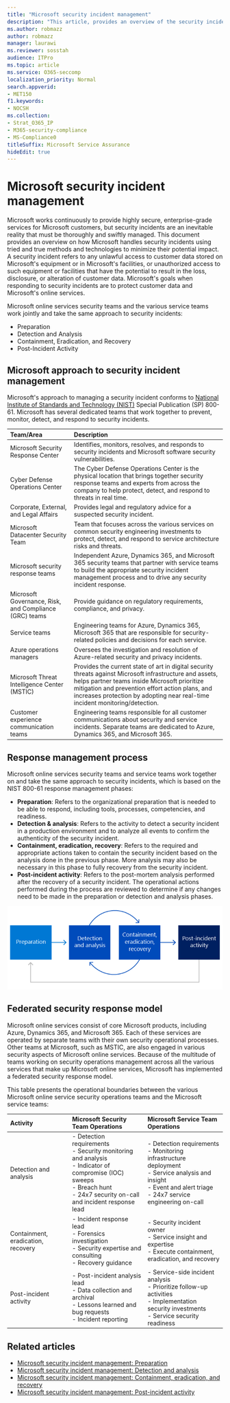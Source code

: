 ```yaml
---
title: "Microsoft security incident management"
description: "This article, provides an overview of the security incident management process in Microsoft online services."
ms.author: robmazz
author: robmazz
manager: laurawi
ms.reviewer: sosstah
audience: ITPro
ms.topic: article
ms.service: O365-seccomp
localization_priority: Normal
search.appverid:
- MET150
f1.keywords:
- NOCSH
ms.collection:
- Strat_O365_IP
- M365-security-compliance
- MS-Compliance0
titleSuffix: Microsoft Service Assurance
hideEdit: true
---
```


# Microsoft security incident management

Microsoft works continuously to provide highly secure, enterprise-grade services for Microsoft customers, but security incidents are an inevitable reality that must be thoroughly and swiftly managed. This document provides an overview on how Microsoft handles security incidents using tried and true methods and technologies to minimize their potential impact. A security incident refers to any unlawful access to customer data stored on Microsoft's equipment or in Microsoft's facilities, or unauthorized access to such equipment or facilities that have the potential to result in the loss, disclosure, or alteration of customer data. Microsoft's goals when responding to security incidents are to protect customer data and Microsoft's online services.

Microsoft online services security teams and the various service teams work jointly and take the same approach to security incidents:

- Preparation
- Detection and Analysis
- Containment, Eradication, and Recovery
- Post-Incident Activity

## Microsoft approach to security incident management

Microsoft's approach to managing a security incident conforms to [National Institute of Standards and Technology (NIST)](https://www.nist.gov/) Special Publication (SP) 800-61. Microsoft has several dedicated teams that work together to prevent, monitor, detect, and respond to security incidents.

|**Team/Area**|**Description**|
|:------------|:--------------|
| Microsoft Security Response Center | Identifies, monitors, resolves, and responds to security incidents and Microsoft software security vulnerabilities. |
| Cyber Defense Operations Center | The Cyber Defense Operations Center is the physical location that brings together security response teams and experts from across the company to help protect, detect, and respond to threats in real time. |
| Corporate, External, and Legal Affairs | Provides legal and regulatory advice for a suspected security incident. |
| Microsoft Datacenter Security Team | Team that focuses across the various services on common security engineering investments to protect, detect, and respond to service architecture risks and threats. |
| Microsoft security response teams | Independent Azure, Dynamics 365, and Microsoft 365 security teams that partner with service teams to build the appropriate security incident management process and to drive any security incident response. |
| Microsoft Governance, Risk, and Compliance (GRC) teams | Provide guidance on regulatory requirements, compliance, and privacy. |
| Service teams | Engineering teams for Azure, Dynamics 365, Microsoft 365 that are responsible for security-related policies and decisions for each service. |
| Azure operations managers | Oversees the investigation and resolution of Azure-related security and privacy incidents. |
| Microsoft Threat Intelligence Center (MSTIC) | Provides the current state of art in digital security threats against Microsoft infrastructure and assets, helps partner teams inside Microsoft prioritize mitigation and prevention effort action plans, and increases protection by adopting near real-time incident monitoring/detection. |
| Customer experience communication teams | Engineering teams responsible for all customer communications about security and service incidents. Separate teams are dedicated to Azure, Dynamics 365, and Microsoft 365. |

## Response management process

Microsoft online services security teams and service teams work together on and take the same approach to security incidents, which is based on the NIST 800-61 response management phases:

- **Preparation**: Refers to the organizational preparation that is needed to be able to respond, including tools, processes, competencies, and readiness.
- **Detection & analysis**: Refers to the activity to detect a security incident in a production environment and to analyze all events to confirm the authenticity of the security incident.
- **Containment, eradication, recovery**: Refers to the required and appropriate actions taken to contain the security incident based on the analysis done in the previous phase. More analysis may also be necessary in this phase to fully recovery from the security incident.
- **Post-incident activity**: Refers to the post-mortem analysis performed after the recovery of a security incident. The operational actions performed during the process are reviewed to determine if any changes need to be made in the preparation or detection and analysis phases.

![Security incident management phases](../media/assurance-sim-phases.png)

## Federated security response model

Microsoft online services consist of core Microsoft products, including Azure, Dynamics 365, and Microsoft 365. Each of these services are operated by separate teams with their own security operational processes. Other teams at Microsoft, such as MSTIC, are also engaged in various security aspects of Microsoft online services. Because of the multitude of teams working on security operations management across all the various services that make up Microsoft online services, Microsoft has implemented a federated security response model.

This table presents the operational boundaries between the various Microsoft online service security operations teams and the Microsoft service teams:

|**Activity**|**Microsoft Security Team Operations**|**Microsoft Service Team Operations**|
|:-----------|:-----------------------------------------|:----------------------------------------|
| Detection and analysis | - Detection requirements <br> - Security monitoring and analysis <br> - Indicator of compromise (IOC) sweeps <br> - Breach hunt <br> - 24x7 security on-call and incident response lead | - Detection requirements <br> - Monitoring infrastructure deployment <br> - Service analysis and insight <br> - Event and alert triage <br> - 24x7 service engineering on-call  |
| Containment, eradication, recovery | - Incident response lead <br> - Forensics investigation <br> - Security expertise and consulting <br> - Recovery guidance | - Security incident owner <br> - Service insight and expertise <br> - Execute containment, eradication, and recovery |
| Post-incident activity | - Post-incident analysis lead <br> - Data collection and archival <br> - Lessons learned and bug requests <br> - Incident reporting | - Service-side incident analysis <br> - Prioritize follow-up activities <br> - Implementation security investments <br> - Service security readiness |

## Related articles

- [Microsoft security incident management: Preparation](assurance-sim-preparation.md)
- [Microsoft security incident management: Detection and analysis](assurance-sim-detection-analysis.md)
- [Microsoft security incident management: Containment, eradication, and recovery](assurance-sim-containment-eradication-recovery.md)
- [Microsoft security incident management: Post-incident activity](assurance-sim-post-incident-activity.md)
